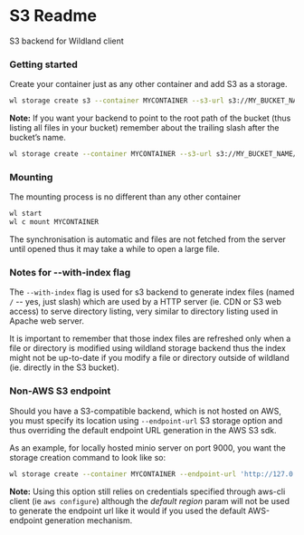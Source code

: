 # S3 Readme
S3 backend for Wildland client

### Getting started

Create your container just as any other container and add S3 as a storage.

```bash
wl storage create s3 --container MYCONTAINER --s3-url s3://MY_BUCKET_NAME/PATH --access-key MY_ACCESS_KEY
```

**Note:** If you want your backend to point to the root path of the bucket (thus listing all files in your bucket) remember about the trailing slash after the bucket’s name.

```bash
wl storage create --container MYCONTAINER --s3-url s3://MY_BUCKET_NAME/ # <--- (trailing slash)
```

### Mounting

The mounting process is no different than any other container

```bash
wl start
wl c mount MYCONTAINER
```

The synchronisation is automatic and files are not fetched from the server until opened thus it may take a while to open a large file.

### Notes for --with-index flag

The `--with-index` flag is used for s3 backend to generate index files (named `/` -- yes, just slash) which are used by a HTTP server (ie. CDN or S3 web access) to serve directory listing, very similar to directory listing used in Apache web server.

It is important to remember that those index files are refreshed only when a file or directory is modified using wildland storage backend thus the index might not be up-to-date if you modify a file or directory outside of wildland (ie. directly in the S3 bucket).

### Non-AWS S3 endpoint

Should you have a S3-compatible backend, which is not hosted on AWS, you must specify its location using `--endpoint-url` S3 storage option and thus overriding the default endpoint URL generation in the AWS S3 sdk.

As an example, for locally hosted minio server on port 9000, you want the storage creation command to look like so:

```bash
wl storage create --container MYCONTAINER --endpoint-url 'http://127.0.0.1:9000' --s3-url s3://MY_BUCKET_NAME/
```

**Note:** Using this option still relies on credentials specified through aws-cli client (ie `aws configure`) although the _default region_ param will not be used to generate the endpoint url like it would if you used the default AWS-endpoint generation mechanism.
